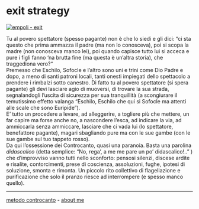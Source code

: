# exit strategy

[![](https://live.staticflickr.com/65535/51792855731_ffe4c39747_c.jpg "empoli - exit")](https://flic.kr/s/aHBqjzwAJ2)  

Tu al povero spettatore (spesso pagante) non è che lo siedi e gli dici: “ci sta questo che prima ammazza il padre (ma non lo conosceva), poi si scopa la madre (non conosceva manco lei), poi quando capisce tutto lui si acceca e pure i figli fanno ‘na brutta fine (ma questa è un’altra storia), che traggediona vero?“  
Premesso che Eschilo, Sofocle e l’altro sono uni e trini come Dio Padre e dopo, a meno di santi patroni locali, tanti onesti impiegati dello spettacolo a prendere i rimbalzi sotto canestro. Di fatto tu al povero spettatore (si spera pagante) gli devi lasciare agio di muoversi, di trovare la sua strada, segnalandogli l’uscita di sicurezza per sua tranquillità (a scongiurare il temutissimo effetto valanga “Eschilo, Eschilo che qui si Sofocle ma attenti alle scale che sono Euripide”).  
E’ tutto un procedere a levare, ad alleggerire, a togliere più che mettere, un far capire ma forse anche no, a nascondere l’esca, ad indicare la via, ad ammiccarla senza ammiccare, lasciare che ci vada lui (lo spettatore, benefattore pagante), magari sbagliando pure ma con le sue gambe (con le sue gambe sul tuo tappeto rosso).  
Da qui l’ossessione dei Controcanto, quasi una paranoia. Basta una parolina *didascalico* (detta semplice: “No, rega’, a me me pare un po’ didascalico!..” ) che d’improvviso vanno tutti nello sconforto: pensosi silenzi, discese ardite e risalite, contorcimenti, prese di coscienza, assoluzioni, fughe, ipotesi di soluzione, smonta e rimonta. Un piccolo rito collettivo di flagellazione e purificazione che solo il pranzo riesce ad interrompere (e spesso manco quello).  
 
---   
[metodo controcanto](https://cacioman.github.io/controcanto000.html) - [about me](https://about.me/cacioman) 
